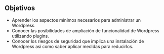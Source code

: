 ## Objetivos

* Aprender los aspectos mínimos necesarios para administrar un Wordpress.
* Conocer las posibilidades de ampliación de funcionalidad de Wordpress utilizando plugins.
* Conocer los riesgos de seguridad que implica una instalación de Wordpress así como saber aplicar medidas para reducirlos.



